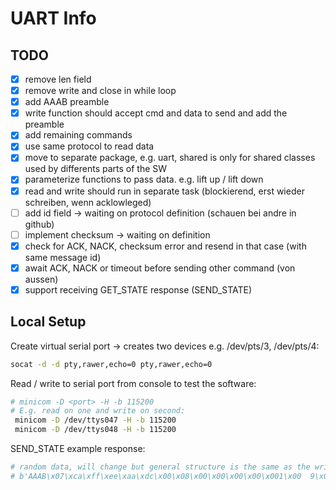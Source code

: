 # UART Info

## TODO

- [x] remove len field
- [x] remove write and close in while loop
- [x] add AAAB preamble
- [x] write function should accept cmd and data to send and add the preamble
- [x] add remaining commands
- [x] use same protocol to read data
- [x] move to separate package, e.g. uart, shared is only for shared classes used by differents parts of the SW
- [x] parameterize functions to pass data. e.g. lift up / lift down
- [x] read and write should run in separate task (blockierend, erst wieder schreiben, wenn acklowleged)
- [ ] add id field -> waiting on protocol definition (schauen bei andre in github)
- [ ] implement checksum -> waiting on definition
- [x] check for ACK, NACK, checksum error and resend in that case (with same message id)
- [x] await ACK, NACK or timeout before sending other command (von aussen)
- [x] support receiving GET_STATE response (SEND_STATE) 

## Local Setup

Create virtual serial port -> creates two devices e.g. /dev/pts/3, /dev/pts/4:

```bash
socat -d -d pty,rawer,echo=0 pty,rawer,echo=0
```

Read / write to serial port from console to test the software:

```bash
# minicom -D <port> -H -b 115200
# E.g. read on one and write on second:
 minicom -D /dev/ttys047 -H -b 115200
 minicom -D /dev/ttys048 -H -b 115200
```

SEND_STATE example response:

```bash
# random data, will change but general structure is the same as the write commands#
# b'AAAB\x07\xca\xff\xee\xaa\xdc\x00\x08\x00\x00\x00\x00\x001\x00  9\x0c'
```
